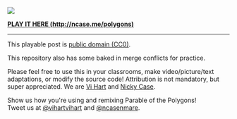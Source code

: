 ![](http://i.imgur.com/NcsRW1q.png)

**[PLAY IT HERE (http://ncase.me/polygons)](http://ncase.me/polygons)**

---

This playable post is [public domain (CC0)](http://creativecommons.org/publicdomain/zero/1.0).


This repository also has some baked in merge conflicts for practice. 



Please feel free to use this in your classrooms,
make video/picture/text adaptations,
or modify the source code!
Attribution is not mandatory, but super appreciated.
We are [Vi Hart](http://vihart.com/) and [Nicky Case](http://ncase.me/).

Show us how you're using and remixing Parable of the Polygons!    
Tweet us at
[@vihartvihart](https://twitter.com/vihartvihart) and
[@ncasenmare](https://twitter.com/ncasenmare).
